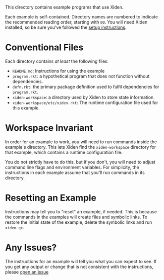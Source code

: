 This directory contains example programs that use Xiden.

Each example is self-contained. Directory names are numbered to
indicate the recommended reading order, starting with `00`.  You will
need Xiden installed, so be sure you've followed the [setup
instructions][setup].


# Conventional Files

Each directory contains _at least_ the following files:

* `README.md`: Instructions for using the example
* `program.rkt`: a hypothetical program that does not function without dependencies.
* `defn.rkt`: the primary package definition used to fulfil dependencies for `program.rkt`.
* `xiden-workspace`: a directory used by Xiden to store state information.
* `xiden-workspace/etc/xiden.rkt`: The runtime configuration file used for this example.


# Workspace Invariant

In order for an example to work, you will need to run commands inside
the example's directory. This lets Xiden find the `xiden-workspace`
directory for that example, which contains a runtime configuration
file.

You do not strictly have to do this, but if you don't, you will need
to adjust command line flags and environment variables. For
simplicity, the instructions in each example assume that you'll run
commands in its directory.


# Resetting an Example

Instructions may tell you to "reset" an example, if needed.  This is
because the commands in the examples will create files and symbolic
links.  To restore the initial state of the example, delete the
symbolic links and run `xiden gc`.


# Any Issues?

The instructions for an example will tell you what you can expect to see.
If you get any output or change that is not consistent with the instructions,
please [open an issue][]


[open an issue]: https://github.com/zyrolasting/xiden/issues
[setup]: https://docs.racket-lang.org/xiden-guide/setup.html?q=xiden%20guide
